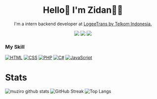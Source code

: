 <h1 align="center">
Hello👋 I'm Zidan👨‍💻
</h1>

<p align="center">
  I'm a intern backend developer at <a href="https://logeetrans.com">LogeeTrans by Telkom Indonesia.</a>
</p>
<p align="center">
  <a href="https://www.linkedin.com/in/muamar-zidan-tri-antoro-b64918243/"><img src="https://img.shields.io/badge/-Linkedin-blue?style=for-the-badge&logo=Linkedin" /></a>
  <a href="https://www.instagram.com/muziro_01/"><img src="https://img.shields.io/badge/Instagram-E4405F?style=for-the-badge&logo=instagram&logoColor=white" /></a>
<a href="https://www.youtube.com/channel/UC8IkZ08f0_OI8m4OE3IeDeQ"><img src="https://img.shields.io/badge/YouTube-FF0000?style=for-the-badge&logo=youtube&logoColor=white" /></a>


### My Skill


[![HTML](https://img.shields.io/badge/-HTML-000?&logo=html5)](https://github.com/muamarzidan?tab=repositories&q=&type=&language=html5)
[![CSS](https://img.shields.io/badge/-CSS-000?&logo=css3&logoColor=007ACC)](https://github.com/muamarzidan?tab=repositories&q=&type=&language=css)
[![PHP](https://img.shields.io/badge/-PHP-000?&logo=PHP&logoColor=4479A1)](https://github.com/muamarzidan?tab=repositories&q=&type=&language=PHP)
[![C#](https://img.shields.io/badge/-C#-000?&logo=C#&logoColor=4479A1)](https://github.com/muamarzidan?tab=repositories&q=&type=&language=C#)
[![JavaScript](https://img.shields.io/badge/-JavaScript-000?&logo=JavaScript&logoColor=ddc508)](https://github.com/muamarzidan?tab=repositories&q=&type=&language=javascript)



# Stats
 ![muziro github stats](https://github-readme-stats.vercel.app/api?username=muamarzidan&show_icons=true&count_private=true&theme=tokyonight)
 ![GitHub Streak](https://github-readme-streak-stats.herokuapp.com?user=muamarzidan&theme=tokyonight)
 ![Top Langs](https://github-readme-stats.vercel.app/api/top-langs/?username=muamarzidan&layout=compact&theme=tokyonight)

